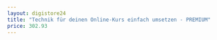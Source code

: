 ```yaml
---
layout: digistore24
title: "Technik für deinen Online-Kurs einfach umsetzen - PREMIUM"
price: 302.93
---
```

